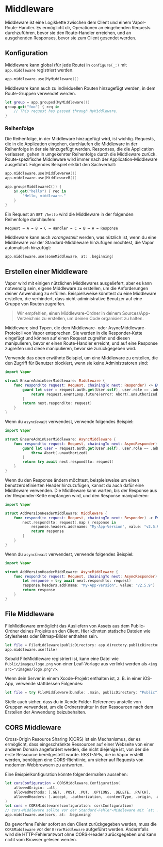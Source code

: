 # Middleware

Middleware ist eine Logikkette zwischen dem Client und einem Vapor-Route-Handler. Es ermöglicht dir, Operationen an eingehenden Requests durchzuführen, bevor sie den Route-Handler erreichen, und an ausgehenden Responses, bevor sie zum Client gesendet werden.

## Konfiguration

Middleware kann global (für jede Route) in `configure(_:)` mit `app.middleware` registriert werden.

```swift
app.middleware.use(MyMiddleware())
```

Middleware kann auch zu individuellen Routen hinzugefügt werden, in dem Route-Gruppen verwendet werden.

```swift
let group = app.grouped(MyMiddleware())
group.get("foo") { req in
	// This request has passed through MyMiddleware.
}
```

### Reihenfolge

Die Reihenfolge, in der Middleware hinzugefügt wird, ist wichtig. Requests, die in die Application eingehen, durchlaufen die Middleware in der Reihenfolge in der sie hinzugefügt werden. Responses, die die Application verlassen, gehen in umgekehrter Reihenfolge durch die Middleware zurück. Route-spezifische Middleware wird immer nach der Application-Middleware ausgeführt. Folgendes Beispiel erklärt den Sachverhalt:

```swift
app.middleware.use(MiddlewareA())
app.middleware.use(MiddlewareB())

app.group(MiddlewareC()) {
	$0.get("hello") { req in
		"Hello, middleware."
	}
}
```

Ein Request an `GET /hello` wird die Middleware in der folgenden Reihenfolge durchlaufen:

```
Request → A → B → C → Handler → C → B → A → Response
```

Middleware kann auch _vorangestellt_ werden, was nützlich ist, wenn du eine Middleware _vor_ der Standard-Middleware hinzufügen möchtest, die Vapor automatisch hinzufügt:

```swift
app.middleware.use(someMiddleware, at: .beginning)
```

## Erstellen einer Middleware

Vapor wird mit einigen nützlichen Middlewares ausgeliefert, aber es kann notwendig sein, eigene Middleware zu erstellen, um die Anforderungen deiner Anwendung zu erfüllen. Beispielsweise könntest du eine Middleware erstellen, die verhindert, dass nicht-administrative Benutzer auf eine Gruppe von Routen zugreifen.

> Wir empfehlen, einen Middleware-Ordner in deinem Sources/App-Verzeichnis zu erstellen, um deinen Code organisiert zu halten.

Middleware sind Typen, die dem Middleware- oder AsyncMiddleware-Protokoll von Vapor entsprechen. Sie werden in die Responder-Kette eingefügt und können auf einen Request zugreifen und diesen manipulieren, bevor er einen Route-Handler erreicht, und auf eine Response zugreifen und diese manipulieren, bevor sie zurückgegeben wird.

Verwende das oben erwähnte Beispiel, um eine Middleware zu erstellen, die den Zugriff für Benutzer blockiert, wenn sie keine Administratoren sind:

```swift
import Vapor

struct EnsureAdminUserMiddleware: Middleware {
    func respond(to request: Request, chainingTo next: Responder) -> EventLoopFuture<Response> {
        guard let user = request.auth.get(User.self), user.role == .admin else {
            return request.eventLoop.future(error: Abort(.unauthorized))
        }
        return next.respond(to: request)
    }
}
```

Wenn du `async`/`await` verwendest, verwende folgendes Beispiel:

```swift
import Vapor

struct EnsureAdminUserMiddleware: AsyncMiddleware {
    func respond(to request: Request, chainingTo next: AsyncResponder) async throws -> Response {
        guard let user = request.auth.get(User.self), user.role == .admin else {
            throw Abort(.unauthorized)
        }
        return try await next.respond(to: request)
    }
}
```

Wenn du den Response ändern möchtest, beispielsweise um einen benutzerdefinierten Header hinzuzufügen, kannst du auch dafür eine Middleware verwenden. Die Middleware kann warten, bis der Response aus der Responder-Kette empfangen wird, und den Response manipulieren:

```swift
import Vapor

struct AddVersionHeaderMiddleware: Middleware {
    func respond(to request: Request, chainingTo next: Responder) -> EventLoopFuture<Response> {
        next.respond(to: request).map { response in
            response.headers.add(name: "My-App-Version", value: "v2.5.9")
            return response
        }
    }
}
```

Wenn du `async`/`await` verwendest, verwende folgendes Beispiel:

```swift
import Vapor

struct AddVersionHeaderMiddleware: AsyncMiddleware {
    func respond(to request: Request, chainingTo next: AsyncResponder) async throws -> Response {
        let response = try await next.respond(to: request)
        response.headers.add(name: "My-App-Version", value: "v2.5.9")
        return response
    }
}
```

## File Middleware

FileMiddleware ermöglicht das Ausliefern von Assets aus dem Public-Ordner deines Projekts an den Client. Hier könnten statische Dateien wie Stylesheets oder Bitmap-Bilder enthalten sein.

```swift
let file = FileMiddleware(publicDirectory: app.directory.publicDirectory)
app.middleware.use(file)
```

Sobald FileMiddleware registriert ist, kann eine Datei wie `Public/images/logo.png` von einer Leaf-Vorlage aus verlinkt werden als `<img src="/images/logo.png"/>`.

Wenn dein Server in einem Xcode-Projekt enthalten ist, z. B. in einer iOS-App, verwende stattdessen Folgendes:

```swift
let file = try FileMiddleware(bundle: .main, publicDirectory: "Public")
```

Stelle auch sicher, dass du in Xcode Folder-References anstelle von Gruppen verwendest, um die Ordnerstruktur in den Ressourcen nach dem Erstellen der Anwendung beizubehalten.

## CORS Middleware

Cross-Origin Resource Sharing (CORS) ist ein Mechanismus, der es ermöglicht, dass eingeschränkte Ressourcen auf einer Webseite von einer anderen Domain angefordert werden, die nicht diejenige ist, von der die erste Ressource bereitgestellt wurde. REST-APIs, die in Vapor erstellt werden, benötigen eine CORS-Richtlinie, um sicher auf Requests von modernen Webbrowsern zu antworten.

Eine Beispielkonfiguration könnte folgendermaßen aussehen:

```swift
let corsConfiguration = CORSMiddleware.Configuration(
    allowedOrigin: .all,
    allowedMethods: [.GET, .POST, .PUT, .OPTIONS, .DELETE, .PATCH],
    allowedHeaders: [.accept, .authorization, .contentType, .origin, .xRequestedWith, .userAgent, .accessControlAllowOrigin]
)
let cors = CORSMiddleware(configuration: corsConfiguration)
// cors-Middleware sollte vor der Standard-Fehler-Middleware mit `at: .beginning` stehen
app.middleware.use(cors, at: .beginning)
```

Da geworfene Fehler sofort an den Client zurückgegeben werden, muss die `CORSMiddleware` vor der `ErrorMiddleware` aufgeführt werden. Andernfalls wird die HTTP-Fehlerantwort ohne CORS-Header zurückgegeben und kann nicht vom Browser gelesen werden.
